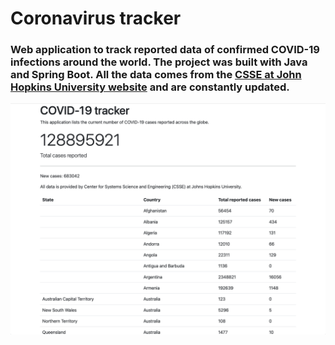 # Coronavirus tracker

### Web application to track reported data of confirmed COVID-19 infections around the world. The project was built with Java and Spring Boot. All the data comes from the [CSSE at John Hopkins University website](https://github.com/CSSEGISandData/COVID-19) and are constantly updated. 

![Alt text](/img/1.png?raw=true )
